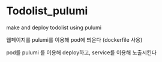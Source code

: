 # Todolist_pulumi

make and deploy todolist using pulumi

웹페이지를 pulumi를 이용해 pod에 띄운다 (dockerfile 사용)

pod를 pulumi 를 이용해 deploy하고, service를 이용해 노출시킨다
